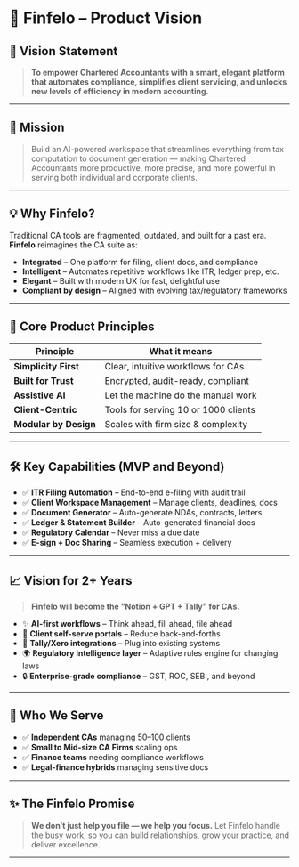 # 🚀 **Finfelo – Product Vision**


## 🧭 Vision Statement

> **To empower Chartered Accountants with a smart, elegant platform that automates compliance, simplifies client servicing, and unlocks new levels of efficiency in modern accounting.**

---

## 🎯 **Mission**

> Build an AI-powered workspace that streamlines everything from tax computation to document generation — making Chartered Accountants more productive, more precise, and more powerful in serving both individual and corporate clients.

---

## 💡 **Why Finfelo?**

Traditional CA tools are fragmented, outdated, and built for a past era.
**Finfelo** reimagines the CA suite as:

* **Integrated** – One platform for filing, client docs, and compliance
* **Intelligent** – Automates repetitive workflows like ITR, ledger prep, etc.
* **Elegant** – Built with modern UX for fast, delightful use
* **Compliant by design** – Aligned with evolving tax/regulatory frameworks

---

## 🧠 **Core Product Principles**

| Principle             | What it means                        |
| --------------------- | ------------------------------------ |
| **Simplicity First**  | Clear, intuitive workflows for CAs   |
| **Built for Trust**   | Encrypted, audit-ready, compliant    |
| **Assistive AI**      | Let the machine do the manual work   |
| **Client-Centric**    | Tools for serving 10 or 1000 clients |
| **Modular by Design** | Scales with firm size & complexity   |

---

## 🛠️ **Key Capabilities (MVP and Beyond)**

* ✅ **ITR Filing Automation** – End-to-end e-filing with audit trail
* ✅ **Client Workspace Management** – Manage clients, deadlines, docs
* ✅ **Document Generator** – Auto-generate NDAs, contracts, letters
* ✅ **Ledger & Statement Builder** – Auto-generated financial docs
* ✅ **Regulatory Calendar** – Never miss a due date
* ✅ **E-sign + Doc Sharing** – Seamless execution + delivery

---

## 📈 **Vision for 2+ Years**

> **Finfelo will become the "Notion + GPT + Tally" for CAs.**

* ✨ **AI-first workflows** – Think ahead, fill ahead, file ahead
* 🤝 **Client self-serve portals** – Reduce back-and-forths
* 🔄 **Tally/Xero integrations** – Plug into existing systems
* 🌍 **Regulatory intelligence layer** – Adaptive rules engine for changing laws
* 🔒 **Enterprise-grade compliance** – GST, ROC, SEBI, and beyond

---

## 🔗 **Who We Serve**

* ✅ **Independent CAs** managing 50–100 clients
* ✅ **Small to Mid-size CA Firms** scaling ops
* ✅ **Finance teams** needing compliance workflows
* ✅ **Legal-finance hybrids** managing sensitive docs

---

## ✨ The Finfelo Promise

> **We don’t just help you file — we help you focus.**
> Let Finfelo handle the busy work, so you can build relationships, grow your practice, and deliver excellence.

---
